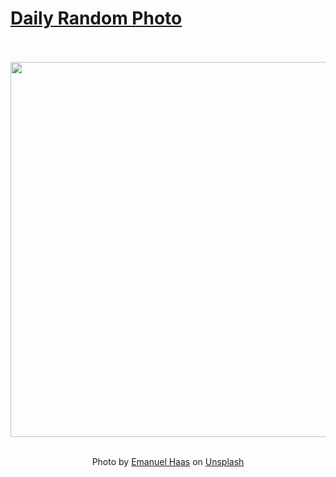 # [Daily Random Photo](https://www.dailyrandomphoto.com/)

<div align="center">
  <br>
  <br>
  <a href="https://www.dailyrandomphoto.com/p/2025/2025-04-03/"><img src="https://images.unsplash.com/photo-1734640132287-c64eed710b33?crop=entropy&cs=tinysrgb&fit=max&fm=jpg&ixid=M3w3NzUwOHwwfDF8cmFuZG9tfHx8fHx8fHx8MTc0MzY0MDk5MXw&ixlib=rb-4.0.3&q=80&w=1080" width="600px"></a>
  <br>
  <br>
  <p class="has-text-grey">Photo by <a href="https://unsplash.com/@dermanuskript?utm_source=Daily%20Random%20Photo&amp;utm_medium=referral" target="_blank" rel="noopener noreferrer">Emanuel Haas</a> on <a href="https://unsplash.com/photos/a-blurry-image-of-a-tree-outside-of-a-window-8NIxpSFzzg8?utm_source=Daily%20Random%20Photo&amp;utm_medium=referral" target="_blank" rel="noopener noreferrer">Unsplash</a></p>
</div>
